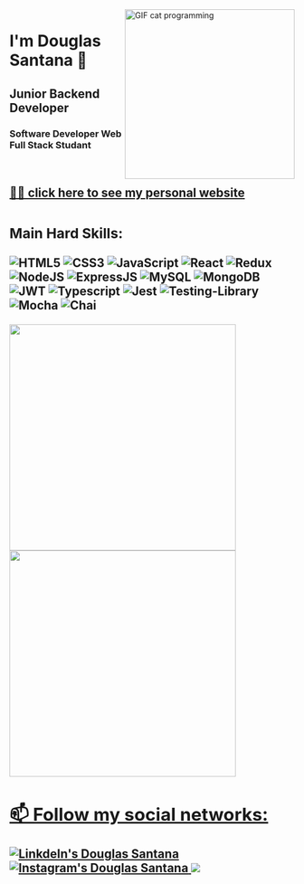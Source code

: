 <img width="300px" align="right" alt="GIF cat programming" src="https://media.giphy.com/media/lJNoBCvQYp7nq/giphy.gif">

# I'm Douglas Santana 🙌
  
## Junior Backend Developer
### Software Developer Web Full Stack Studant

<br>

<a href="https://douglas-santana.github.io/portifolio/" target="_blank"><h2>👨‍💻 click here to see my personal website<h2></a>

### Main Hard Skills:

![HTML5](https://img.shields.io/badge/HTML5-E34F26?style=for-the-badge&logo=html5&logoColor=white)
![CSS3](https://img.shields.io/badge/CSS3-1572B6?style=for-the-badge&logo=css3&logoColor=white)
![JavaScript](https://img.shields.io/badge/JavaScript-F7DF1E?style=for-the-badge&logo=javascript&logoColor=black)
![React](https://img.shields.io/badge/React-61DAFB?style=for-the-badge&logo=react&logoColor=black)
![Redux](https://img.shields.io/badge/Redux-764ABC?style=for-the-badge&logo=redux&logoColor=white)
![NodeJS](https://img.shields.io/badge/Node.JS-339933?style=for-the-badge&logo=node.js&logoColor=white)
![ExpressJS](https://img.shields.io/badge/express-000000?style=for-the-badge&logo=express&logoColor=white)
![MySQL](https://img.shields.io/badge/MySQL-4479A1?style=for-the-badge&logo=mysql&logoColor=white)
![MongoDB](https://img.shields.io/badge/MongoDB-47A248?style=for-the-badge&logo=mongodb&logoColor=white)
![JWT](https://img.shields.io/badge/JWT-black?style=for-the-badge&logo=JSON%20web%20tokens)
![Typescript](https://img.shields.io/badge/typescript-3178C6?style=for-the-badge&logo=typescript&logoColor=white)
![Jest](https://img.shields.io/badge/Jest-C21325?style=for-the-badge&logo=jest&logoColor=white)
![Testing-Library](https://img.shields.io/badge/TestingLibrary-E33332?style=for-the-badge&logo=testing-library&logoColor=white)
![Mocha](https://img.shields.io/badge/mocha-8D6748?style=for-the-badge&logo=mocha&logoColor=white)
![Chai](https://img.shields.io/badge/chai-A30701?style=for-the-badge&logo=chai&logoColor=white)
  
<a href="https://github.com/douglas-santana" target="_blank">
<img width="400px" src="https://github-readme-stats.vercel.app/api?username=douglas-santana&show_icons=true&theme=dracula&include_all_commits=true&count_private=true"/>
<img width="400px" src="https://github-readme-stats.vercel.app/api/top-langs/?username=douglas-santana&layout=compact&langs_count=7&theme=dracula"/>
  
## 📫 Follow my social networks:

<a href="https://www.linkedin.com/in/douglasdns/" target="_blank"><img src="https://img.shields.io/badge/-LinkedIn-%230077B5?style=for-the-badge&logo=linkedin&logoColor=white" target="_blank" alt="LinkdeIn's Douglas Santana">
<a href="https://www.instagram.com/douguinhodns/" target="_blank"><img src="https://img.shields.io/badge/-Instagram-%23E4405F?style=for-the-badge&logo=instagram&logoColor=white" target="_blank" alt="Instagram's Douglas Santana">
<a href = "mailto:douguinhodns@gmail.com"><img src="https://img.shields.io/badge/-Gmail-%23333?style=for-the-badge&logo=gmail&logoColor=white" target="_blank">
